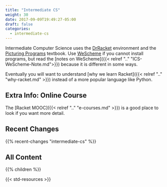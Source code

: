 ```yaml
---
title: "Intermediate CS"
weight: 30
date: 2017-09-09T19:49:27-05:00
draft: false
categories:
  - intermediate-cs
---
```


Intermediate Computer Science uses the
[DrRacket](https://racket-lang.org) environment and the [Picturing
Programs](http://PicturingPrograms.com) textbook. Use
[WeScheme](https://www.wescheme.org) if you cannot install programs, but
read the [notes on WeScheme]({{< relref ".."
"ICS-WeScheme-Note.md">}}) because it is different in some
ways.

Eventually you will want to understand [why we learn
Racket]({{< relref ".." "why-racket.md" >}}) instead of a more popular
language like Python.

## Extra Info: Online Course

The [Racket MOOC]({{< relref ".." "e-courses.md" >}}) is a good place to look if you want more detail.

<!-- Cannot get this image to display inline looking good with the -->
<!-- styles from docdock.
img
src='/intermediate-cs/e-courses/edX.png' height='16px' 
style='display:inline;' / -->


## Recent Changes

{{% recent-changes "intermediate-cs" %}}

## All Content

{{% children %}}


{{< std-resources >}}

